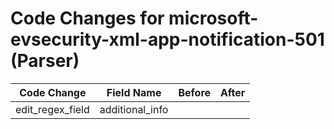 # Code Changes for microsoft-evsecurity-xml-app-notification-501 (Parser)

| Code Change | Field Name | Before | After |
|-------------|------------|--------|-------|
| edit_regex_field | additional_info |  |  |
